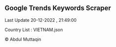 

## Google Trends Keywords Scraper 
 
Last Update 20-12-2022 , 21:49:00

Country List :
VIETNAM.json



© Abdul Muttaqin 
